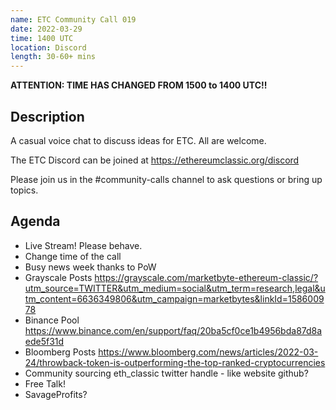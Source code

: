 ```yaml
---
name: ETC Community Call 019
date: 2022-03-29
time: 1400 UTC
location: Discord
length: 30-60+ mins
---
```


**ATTENTION: TIME HAS CHANGED FROM 1500 to 1400 UTC!!**

## Description

A casual voice chat to discuss ideas for ETC. All are welcome.

The ETC Discord can be joined at https://ethereumclassic.org/discord

Please join us in the #community-calls channel to ask questions or bring up topics.

## Agenda

- Live Stream! Please behave.
- Change time of the call
- Busy news week thanks to PoW
- Grayscale Posts https://grayscale.com/marketbyte-ethereum-classic/?utm_source=TWITTER&utm_medium=social&utm_term=research,legal&utm_content=6636349806&utm_campaign=marketbytes&linkId=158600978 
- Binance Pool https://www.binance.com/en/support/faq/20ba5cf0ce1b4956bda87d8aede5f31d
- Bloomberg Posts https://www.bloomberg.com/news/articles/2022-03-24/throwback-token-is-outperforming-the-top-ranked-cryptocurrencies
- Community sourcing eth_classic twitter handle - like website github?
- Free Talk!
- SavageProfits?
